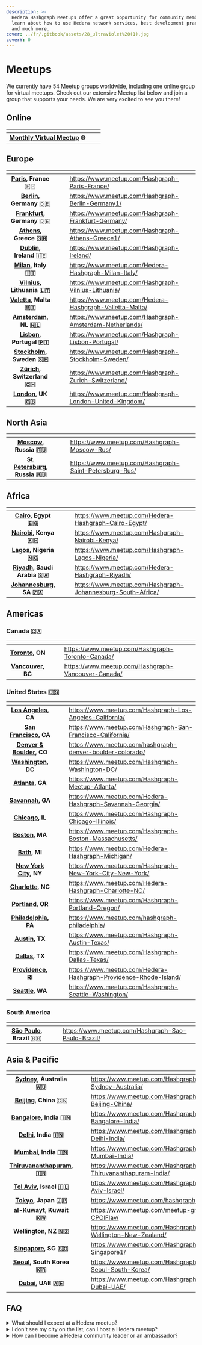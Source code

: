 ```yaml
---
description: >-
  Hedera Hashgraph Meetups offer a great opportunity for community members to
  learn about how to use Hedera network services, best development practices,
  and much more.
cover: ../fr/.gitbook/assets/28_ultraviolet%20(1).jpg
coverY: 0
---
```


# Meetups

We currently have 54 Meetup groups worldwide, including one online group for virtual meetups. Check out our extensive Meetup list below and join a group that supports your needs. We are very excited to see you there!

## Online

<table data-view="cards"><thead><tr><th align="center"></th><th data-hidden></th><th data-hidden></th></tr></thead><tbody><tr><td align="center"><a href="https://www.meetup.com/Hedera-Hashgraph-Virtual-Meetup/"><strong>Monthly Virtual Meetup</strong></a> <strong>🌐</strong></td><td></td><td></td></tr></tbody></table>

## Europe

<table data-view="cards"><thead><tr><th align="center"></th><th data-hidden align="center"></th><th data-hidden></th><th data-hidden data-card-target data-type="content-ref"></th></tr></thead><tbody><tr><td align="center"><a href="https://www.meetup.com/Hashgraph-Paris-France/"><strong>Paris</strong></a><strong>,</strong> <strong>France</strong> 🇫🇷</td><td align="center"></td><td></td><td><a href="https://www.meetup.com/Hashgraph-Paris-France/">https://www.meetup.com/Hashgraph-Paris-France/</a></td></tr><tr><td align="center"><a href="https://www.meetup.com/Hashgraph-Berlin-Germany1/"><strong>Berlin</strong></a><strong>, Germany</strong> 🇩🇪</td><td align="center"></td><td></td><td><a href="https://www.meetup.com/Hashgraph-Berlin-Germany1/">https://www.meetup.com/Hashgraph-Berlin-Germany1/</a></td></tr><tr><td align="center"><a href="https://www.meetup.com/Hashgraph-Frankfurt-Germany/"><strong>Frankfurt</strong></a><strong>, Germany</strong> 🇩🇪</td><td align="center"></td><td></td><td><a href="https://www.meetup.com/Hashgraph-Frankfurt-Germany/">https://www.meetup.com/Hashgraph-Frankfurt-Germany/</a></td></tr><tr><td align="center"><a href="https://www.meetup.com/Hashgraph-Athens-Greece1/"><strong>Athens</strong></a><strong>, Greece 🇬🇷</strong></td><td align="center"></td><td></td><td><a href="https://www.meetup.com/Hashgraph-Athens-Greece1/">https://www.meetup.com/Hashgraph-Athens-Greece1/</a></td></tr><tr><td align="center"><a href="https://www.meetup.com/Hashgraph-Ireland/"><strong>Dublin</strong></a><strong>, Ireland</strong> 🇮🇪</td><td align="center"></td><td></td><td><a href="https://www.meetup.com/Hashgraph-Ireland/">https://www.meetup.com/Hashgraph-Ireland/</a></td></tr><tr><td align="center"><a href="https://www.meetup.com/Hedera-Hashgraph-Milan-Italy/"><strong>Milan</strong></a><strong>, Italy 🇮🇹</strong></td><td align="center"></td><td></td><td><a href="https://www.meetup.com/Hedera-Hashgraph-Milan-Italy/">https://www.meetup.com/Hedera-Hashgraph-Milan-Italy/</a></td></tr><tr><td align="center"><a href="https://www.meetup.com/Hashgraph-Vilnius-Lithuania/"><strong>Vilnius</strong></a><strong>, Lithuania 🇱🇹</strong></td><td align="center"></td><td></td><td><a href="https://www.meetup.com/Hashgraph-Vilnius-Lithuania/">https://www.meetup.com/Hashgraph-Vilnius-Lithuania/</a></td></tr><tr><td align="center"><a href="https://www.meetup.com/Hedera-Hashgraph-Valletta-Malta/"><strong>Valetta</strong></a><strong>, Malta 🇲🇹</strong></td><td align="center"></td><td></td><td><a href="https://www.meetup.com/Hedera-Hashgraph-Valletta-Malta/">https://www.meetup.com/Hedera-Hashgraph-Valletta-Malta/</a></td></tr><tr><td align="center"><a href="https://www.meetup.com/Hashgraph-Amsterdam-Netherlands/"><strong>Amsterdam</strong></a><strong>, NL 🇳🇱</strong></td><td align="center"></td><td></td><td><a href="https://www.meetup.com/Hashgraph-Amsterdam-Netherlands/">https://www.meetup.com/Hashgraph-Amsterdam-Netherlands/</a></td></tr><tr><td align="center"><a href="https://www.meetup.com/Hashgraph-Lisbon-Portugal/"><strong>Lisbon</strong></a><strong>, Portugal 🇵🇹</strong></td><td align="center"></td><td></td><td><a href="https://www.meetup.com/Hashgraph-Lisbon-Portugal/">https://www.meetup.com/Hashgraph-Lisbon-Portugal/</a></td></tr><tr><td align="center"><a href="https://www.meetup.com/Hashgraph-Stockholm-Sweden/"><strong>Stockholm</strong></a><strong>, Sweden 🇸🇪</strong></td><td align="center"></td><td></td><td><a href="https://www.meetup.com/Hashgraph-Stockholm-Sweden/">https://www.meetup.com/Hashgraph-Stockholm-Sweden/</a></td></tr><tr><td align="center"><a href="https://www.meetup.com/Hashgraph-Zurich-Switzerland/"><strong>Zürich</strong></a><strong>, Switzerland 🇨🇭</strong></td><td align="center"></td><td></td><td><a href="https://www.meetup.com/Hashgraph-Zurich-Switzerland/">https://www.meetup.com/Hashgraph-Zurich-Switzerland/</a></td></tr><tr><td align="center"><a href="https://www.meetup.com/Hashgraph-London-United-Kingdom/"><strong>London</strong></a><strong>, UK 🇬🇧</strong></td><td align="center"></td><td></td><td><a href="https://www.meetup.com/Hashgraph-London-United-Kingdom/">https://www.meetup.com/Hashgraph-London-United-Kingdom/</a></td></tr></tbody></table>

## North Asia

<table data-view="cards"><thead><tr><th align="center"></th><th data-hidden></th><th data-hidden></th><th data-hidden data-card-target data-type="content-ref"></th></tr></thead><tbody><tr><td align="center"><a href="https://www.meetup.com/Hashgraph-Moscow-Rus/"><strong>Moscow</strong></a><strong>, Russia 🇷🇺</strong></td><td></td><td></td><td><a href="https://www.meetup.com/Hashgraph-Moscow-Rus/">https://www.meetup.com/Hashgraph-Moscow-Rus/</a></td></tr><tr><td align="center"><a href="https://www.meetup.com/Hashgraph-Saint-Petersburg-Rus/"><strong>St. Petersburg</strong></a><strong>, Russia 🇷🇺</strong></td><td></td><td></td><td><a href="https://www.meetup.com/Hashgraph-Saint-Petersburg-Rus/">https://www.meetup.com/Hashgraph-Saint-Petersburg-Rus/</a></td></tr></tbody></table>

## Africa

<table data-view="cards"><thead><tr><th align="center"></th><th data-hidden></th><th data-hidden></th><th data-hidden data-card-target data-type="content-ref"></th></tr></thead><tbody><tr><td align="center"><a href="https://www.meetup.com/Hedera-Hashgraph-Cairo-Egypt/"><strong>Cairo</strong></a><strong>, Egypt 🇪🇬</strong></td><td></td><td></td><td><a href="https://www.meetup.com/Hedera-Hashgraph-Cairo-Egypt/">https://www.meetup.com/Hedera-Hashgraph-Cairo-Egypt/</a></td></tr><tr><td align="center"><a href="https://www.meetup.com/Hashgraph-Nairobi-Kenya/"><strong>Nairobi</strong></a><strong>, Kenya 🇰🇪</strong></td><td></td><td></td><td><a href="https://www.meetup.com/Hashgraph-Nairobi-Kenya/">https://www.meetup.com/Hashgraph-Nairobi-Kenya/</a></td></tr><tr><td align="center"><a href="https://www.meetup.com/Hashgraph-Lagos-Nigeria/"><strong>Lagos</strong></a><strong>, Nigeria 🇳🇬</strong></td><td></td><td></td><td><a href="https://www.meetup.com/Hashgraph-Lagos-Nigeria/">https://www.meetup.com/Hashgraph-Lagos-Nigeria/</a></td></tr><tr><td align="center"><a href="https://www.meetup.com/Hedera-Hashgraph-Riyadh/"><strong>Riyadh</strong></a><strong>, Saudi Arabia 🇸🇦</strong></td><td></td><td></td><td><a href="https://www.meetup.com/Hedera-Hashgraph-Riyadh/">https://www.meetup.com/Hedera-Hashgraph-Riyadh/</a></td></tr><tr><td align="center"><a href="https://www.meetup.com/Hashgraph-Johannesburg-South-Africa/"><strong>Johannesburg</strong></a><strong>, SA 🇿🇦</strong></td><td></td><td></td><td><a href="https://www.meetup.com/Hashgraph-Johannesburg-South-Africa/">https://www.meetup.com/Hashgraph-Johannesburg-South-Africa/</a></td></tr></tbody></table>

## Americas

### Canada 🇨🇦

<table data-view="cards"><thead><tr><th align="center"></th><th data-hidden></th><th data-hidden></th><th data-hidden data-card-target data-type="content-ref"></th></tr></thead><tbody><tr><td align="center"><a href="https://www.meetup.com/Hashgraph-Toronto-Canada/"><strong>Toronto</strong></a><strong>, ON</strong></td><td></td><td></td><td><a href="https://www.meetup.com/Hashgraph-Toronto-Canada/">https://www.meetup.com/Hashgraph-Toronto-Canada/</a></td></tr><tr><td align="center"><a href="https://www.meetup.com/Hashgraph-Vancouver-Canada/"><strong>Vancouver</strong></a><strong>, BC</strong></td><td></td><td></td><td><a href="https://www.meetup.com/Hashgraph-Vancouver-Canada/">https://www.meetup.com/Hashgraph-Vancouver-Canada/</a></td></tr></tbody></table>

### United States 🇺🇸

<table data-view="cards"><thead><tr><th align="center"></th><th data-hidden></th><th data-hidden></th><th data-hidden data-card-target data-type="content-ref"></th></tr></thead><tbody><tr><td align="center"><a href="https://www.meetup.com/Hashgraph-Los-Angeles-California/"><strong>Los Angeles</strong></a><strong>, CA</strong></td><td></td><td></td><td><a href="https://www.meetup.com/Hashgraph-Los-Angeles-California/">https://www.meetup.com/Hashgraph-Los-Angeles-California/</a></td></tr><tr><td align="center"><a href="https://www.meetup.com/Hashgraph-San-Francisco-California/"><strong>San Francisco</strong></a><strong>, CA</strong></td><td></td><td></td><td><a href="https://www.meetup.com/Hashgraph-San-Francisco-California/">https://www.meetup.com/Hashgraph-San-Francisco-California/</a></td></tr><tr><td align="center"><a href="https://www.meetup.com/hashgraph-denver-boulder-colorado/"><strong>Denver &#x26; Boulder</strong></a><strong>, CO</strong></td><td></td><td></td><td><a href="https://www.meetup.com/hashgraph-denver-boulder-colorado/">https://www.meetup.com/hashgraph-denver-boulder-colorado/</a></td></tr><tr><td align="center"><a href="https://www.meetup.com/Hashgraph-Washington-DC/"><strong>Washington</strong></a><strong>, DC</strong></td><td></td><td></td><td><a href="https://www.meetup.com/Hashgraph-Washington-DC/">https://www.meetup.com/Hashgraph-Washington-DC/</a></td></tr><tr><td align="center"><a href="https://www.meetup.com/Hashgraph-Meetup-Atlanta/"><strong>Atlanta</strong></a><strong>, GA</strong></td><td></td><td></td><td><a href="https://www.meetup.com/Hashgraph-Meetup-Atlanta/">https://www.meetup.com/Hashgraph-Meetup-Atlanta/</a></td></tr><tr><td align="center"><a href="https://www.meetup.com/Hedera-Hashgraph-Savannah-Georgia/"><strong>Savannah</strong></a><strong>, GA</strong></td><td></td><td></td><td><a href="https://www.meetup.com/Hedera-Hashgraph-Savannah-Georgia/">https://www.meetup.com/Hedera-Hashgraph-Savannah-Georgia/</a></td></tr><tr><td align="center"><a href="https://www.meetup.com/Hashgraph-Chicago-Illinois/"><strong>Chicago</strong></a><strong>, IL</strong></td><td></td><td></td><td><a href="https://www.meetup.com/Hashgraph-Chicago-Illinois/">https://www.meetup.com/Hashgraph-Chicago-Illinois/</a></td></tr><tr><td align="center"><a href="https://www.meetup.com/Hashgraph-Boston-Massachusetts/"><strong>Boston</strong></a><strong>, MA</strong></td><td></td><td></td><td><a href="https://www.meetup.com/Hashgraph-Boston-Massachusetts/">https://www.meetup.com/Hashgraph-Boston-Massachusetts/</a></td></tr><tr><td align="center"><a href="https://www.meetup.com/Hedera-Hashgraph-Michigan/"><strong>Bath</strong></a><strong>, MI</strong></td><td></td><td></td><td><a href="https://www.meetup.com/Hedera-Hashgraph-Michigan/">https://www.meetup.com/Hedera-Hashgraph-Michigan/</a></td></tr><tr><td align="center"><a href="https://www.meetup.com/Hashgraph-New-York-City-New-York/"><strong>New York City</strong></a><strong>, NY</strong></td><td></td><td></td><td><a href="https://www.meetup.com/Hashgraph-New-York-City-New-York/">https://www.meetup.com/Hashgraph-New-York-City-New-York/</a></td></tr><tr><td align="center"><a href="https://www.meetup.com/Hedera-Hashgraph-Charlotte-NC/"><strong>Charlotte</strong></a><strong>, NC</strong></td><td></td><td></td><td><a href="https://www.meetup.com/Hedera-Hashgraph-Charlotte-NC/">https://www.meetup.com/Hedera-Hashgraph-Charlotte-NC/</a></td></tr><tr><td align="center"><a href="https://www.meetup.com/Hashgraph-Portland-Oregon/"><strong>Portland</strong></a><strong>, OR</strong></td><td></td><td></td><td><a href="https://www.meetup.com/Hashgraph-Portland-Oregon/">https://www.meetup.com/Hashgraph-Portland-Oregon/</a></td></tr><tr><td align="center"><a href="https://www.meetup.com/hashgraph-philadelphia/"><strong>Philadelphia</strong></a><strong>, PA</strong></td><td></td><td></td><td><a href="https://www.meetup.com/hashgraph-philadelphia/">https://www.meetup.com/hashgraph-philadelphia/</a></td></tr><tr><td align="center"><a href="https://www.meetup.com/Hashgraph-Austin-Texas/"><strong>Austin</strong></a><strong>, TX</strong></td><td></td><td></td><td><a href="https://www.meetup.com/Hashgraph-Austin-Texas/">https://www.meetup.com/Hashgraph-Austin-Texas/</a></td></tr><tr><td align="center"><a href="https://www.meetup.com/Hashgraph-Dallas-Texas/"><strong>Dallas</strong></a><strong>, TX</strong></td><td></td><td></td><td><a href="https://www.meetup.com/Hashgraph-Dallas-Texas/">https://www.meetup.com/Hashgraph-Dallas-Texas/</a></td></tr><tr><td align="center"><a href="https://www.meetup.com/Hedera-Hashgraph-Providence-Rhode-Island/"><strong>Providence</strong></a><strong>, RI</strong></td><td></td><td></td><td><a href="https://www.meetup.com/Hedera-Hashgraph-Providence-Rhode-Island/">https://www.meetup.com/Hedera-Hashgraph-Providence-Rhode-Island/</a></td></tr><tr><td align="center"><a href="https://www.meetup.com/Hashgraph-Seattle-Washington/"><strong>Seattle</strong></a><strong>, WA</strong></td><td></td><td></td><td><a href="https://www.meetup.com/Hashgraph-Seattle-Washington/">https://www.meetup.com/Hashgraph-Seattle-Washington/</a></td></tr></tbody></table>

### South America

<table data-view="cards"><thead><tr><th align="center"></th><th data-hidden></th><th data-hidden></th><th data-hidden data-card-target data-type="content-ref"></th></tr></thead><tbody><tr><td align="center"><a href="https://www.meetup.com/Hashgraph-Sao-Paulo-Brazil/"><strong>São Paulo</strong></a><strong>, Brazil</strong> 🇧🇷</td><td></td><td></td><td><a href="https://www.meetup.com/Hashgraph-Sao-Paulo-Brazil/">https://www.meetup.com/Hashgraph-Sao-Paulo-Brazil/</a></td></tr></tbody></table>

## Asia & Pacific

<table data-view="cards"><thead><tr><th align="center"></th><th data-hidden></th><th data-hidden></th><th data-hidden data-card-target data-type="content-ref"></th></tr></thead><tbody><tr><td align="center"><a href="https://www.meetup.com/Hashgraph-Sydney-Australia/"><strong>Sydney</strong></a><strong>, Australia 🇦🇺</strong></td><td></td><td></td><td><a href="https://www.meetup.com/Hashgraph-Sydney-Australia/">https://www.meetup.com/Hashgraph-Sydney-Australia/</a></td></tr><tr><td align="center"><a href="https://www.meetup.com/Hashgraph-Beijing-China/"><strong>Beijing</strong></a><strong>, China</strong> 🇨🇳</td><td></td><td></td><td><a href="https://www.meetup.com/Hashgraph-Beijing-China/">https://www.meetup.com/Hashgraph-Beijing-China/</a></td></tr><tr><td align="center"><a href="https://www.meetup.com/Hashgraph-Bangalore-India/"><strong>Bangalore</strong></a><strong>, India 🇮🇳</strong></td><td></td><td></td><td><a href="https://www.meetup.com/Hashgraph-Bangalore-India/">https://www.meetup.com/Hashgraph-Bangalore-India/</a></td></tr><tr><td align="center"><a href="https://www.meetup.com/Hashgraph-Delhi-India/"><strong>Delhi</strong></a><strong>, India 🇮🇳</strong></td><td></td><td></td><td><a href="https://www.meetup.com/Hashgraph-Delhi-India/">https://www.meetup.com/Hashgraph-Delhi-India/</a></td></tr><tr><td align="center"><a href="https://www.meetup.com/Hashgraph-Mumbai-India/"><strong>Mumbai</strong></a><strong>, India 🇮🇳</strong></td><td></td><td></td><td><a href="https://www.meetup.com/Hashgraph-Mumbai-India/">https://www.meetup.com/Hashgraph-Mumbai-India/</a></td></tr><tr><td align="center"><a href="https://www.meetup.com/Hashgraph-Thiruvananthapuram-India/"><strong>Thiruvananthapuram</strong></a><strong>, 🇮🇳</strong></td><td></td><td></td><td><a href="https://www.meetup.com/Hashgraph-Thiruvananthapuram-India/">https://www.meetup.com/Hashgraph-Thiruvananthapuram-India/</a></td></tr><tr><td align="center"><a href="https://www.meetup.com/Hashgraph-Tel-Aviv-Israel/"><strong>Tel Aviv</strong></a><strong>, Israel 🇮🇱</strong></td><td></td><td></td><td><a href="https://www.meetup.com/Hashgraph-Tel-Aviv-Israel/">https://www.meetup.com/Hashgraph-Tel-Aviv-Israel/</a></td></tr><tr><td align="center"><a href="https://www.meetup.com/hashgraphjapan/"><strong>Tokyo</strong></a><strong>, Japan 🇯🇵</strong></td><td></td><td></td><td><a href="https://www.meetup.com/hashgraphjapan/">https://www.meetup.com/hashgraphjapan/</a></td></tr><tr><td align="center"><a href="https://www.meetup.com/meetup-group-CPOlFlav/"><strong>al-Kuwayt</strong></a><strong>, Kuwait 🇰🇼</strong></td><td></td><td></td><td><a href="https://www.meetup.com/meetup-group-CPOlFlav/">https://www.meetup.com/meetup-group-CPOlFlav/</a></td></tr><tr><td align="center"><a href="https://www.meetup.com/Hashgraph-Wellington-New-Zealand/"><strong>Wellington</strong></a><strong>, NZ 🇳🇿</strong></td><td></td><td></td><td><a href="https://www.meetup.com/Hashgraph-Wellington-New-Zealand/">https://www.meetup.com/Hashgraph-Wellington-New-Zealand/</a></td></tr><tr><td align="center"><a href="https://www.meetup.com/Hashgraph-Singapore1/"><strong>Singapore</strong></a><strong>, SG 🇸🇬</strong></td><td></td><td></td><td><a href="https://www.meetup.com/Hashgraph-Singapore1/">https://www.meetup.com/Hashgraph-Singapore1/</a></td></tr><tr><td align="center"><a href="https://www.meetup.com/Hashgraph-Seoul-South-Korea/"><strong>Seoul</strong></a><strong>, South Korea 🇰🇷</strong></td><td></td><td></td><td><a href="https://www.meetup.com/Hashgraph-Seoul-South-Korea/">https://www.meetup.com/Hashgraph-Seoul-South-Korea/</a></td></tr><tr><td align="center"><a href="https://www.meetup.com/Hashgraph-Dubai-UAE/"><strong>Dubai</strong></a><strong>, UAE 🇦🇪</strong></td><td></td><td></td><td><a href="https://www.meetup.com/Hashgraph-Dubai-UAE/">https://www.meetup.com/Hashgraph-Dubai-UAE/</a></td></tr></tbody></table>

## FAQ

<details>

<summary>What should I expect at a Hedera meetup?</summary>

We intend to share information about best development practices, how to use Hedera network services, how hashgraph works, and hear from the teams building an entirely new class of applications on Hedera. Some topics covered in past meetups include: Solidity smart contracts 101, examples of SDK code, and practical use cases.

</details>

<details>

<summary>I don't see my city on the list, can I host a Hedera meetup?</summary>

For information about partnering with us for a Meetup, or to access our existing educational resources please contact our community team at community@hedera.com.

</details>

<details>

<summary>How can I become a Hedera community leader or an ambassador?</summary>

If you are interested in getting more involved with the Hedera community, get in touch with us at ambassadors@hedera.com to learn about the many ways to participate.

</details>
